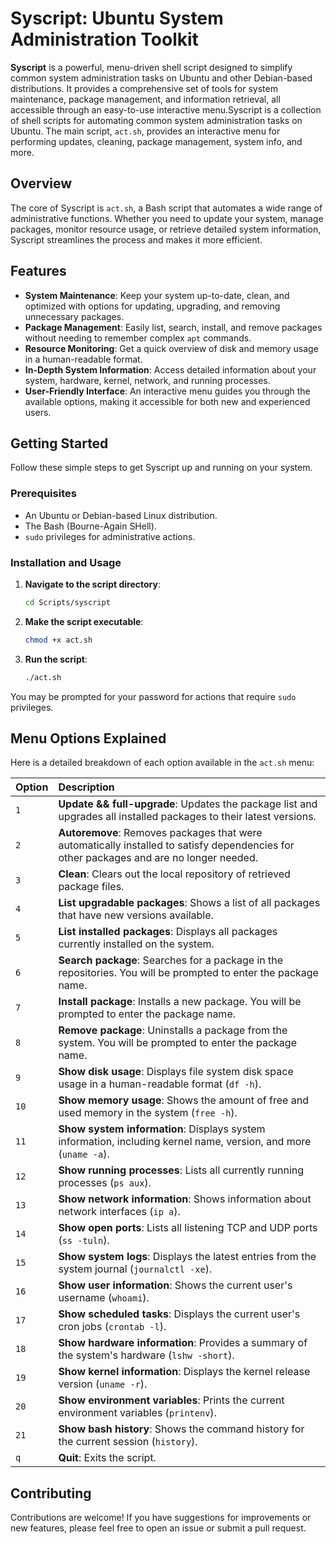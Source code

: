 # Syscript: Ubuntu System Administration Toolkit

**Syscript** is a powerful, menu-driven shell script designed to simplify common system administration tasks on Ubuntu and other Debian-based distributions. It provides a comprehensive set of tools for system maintenance, package management, and information retrieval, all accessible through an easy-to-use interactive menu.Syscript is a collection of shell scripts for automating common system administration tasks on Ubuntu. The main script, `act.sh`, provides an interactive menu for performing updates, cleaning, package management, system info, and more.

## Overview

The core of Syscript is `act.sh`, a Bash script that automates a wide range of administrative functions. Whether you need to update your system, manage packages, monitor resource usage, or retrieve detailed system information, Syscript streamlines the process and makes it more efficient.

## Features

- **System Maintenance**: Keep your system up-to-date, clean, and optimized with options for updating, upgrading, and removing unnecessary packages.
- **Package Management**: Easily list, search, install, and remove packages without needing to remember complex `apt` commands.
- **Resource Monitoring**: Get a quick overview of disk and memory usage in a human-readable format.
- **In-Depth System Information**: Access detailed information about your system, hardware, kernel, network, and running processes.
- **User-Friendly Interface**: An interactive menu guides you through the available options, making it accessible for both new and experienced users.

## Getting Started

Follow these simple steps to get Syscript up and running on your system.

### Prerequisites

- An Ubuntu or Debian-based Linux distribution.
- The Bash (Bourne-Again SHell).
- `sudo` privileges for administrative actions.

### Installation and Usage

1.  **Navigate to the script directory**:
    ```bash
    cd Scripts/syscript
    ```

2.  **Make the script executable**:
    ```bash
    chmod +x act.sh
    ```

3.  **Run the script**:
    ```bash
    ./act.sh
    ```

You may be prompted for your password for actions that require `sudo` privileges.

## Menu Options Explained

Here is a detailed breakdown of each option available in the `act.sh` menu:

| Option | Description                                                                                                                              |
| :----- | :--------------------------------------------------------------------------------------------------------------------------------------- |
| `1`    | **Update && full-upgrade**: Updates the package list and upgrades all installed packages to their latest versions.                     |
| `2`    | **Autoremove**: Removes packages that were automatically installed to satisfy dependencies for other packages and are no longer needed.  |
| `3`    | **Clean**: Clears out the local repository of retrieved package files.                                                                   |
| `4`    | **List upgradable packages**: Shows a list of all packages that have new versions available.                                            |
| `5`    | **List installed packages**: Displays all packages currently installed on the system.                                                   |
| `6`    | **Search package**: Searches for a package in the repositories. You will be prompted to enter the package name.                         |
| `7`    | **Install package**: Installs a new package. You will be prompted to enter the package name.                                            |
| `8`    | **Remove package**: Uninstalls a package from the system. You will be prompted to enter the package name.                               |
| `9`    | **Show disk usage**: Displays file system disk space usage in a human-readable format (`df -h`).                                       |
| `10`   | **Show memory usage**: Shows the amount of free and used memory in the system (`free -h`).                                                |
| `11`   | **Show system information**: Displays system information, including kernel name, version, and more (`uname -a`). |
| `12`   | **Show running processes**: Lists all currently running processes (`ps aux`).                                                           |
| `13`   | **Show network information**: Shows information about network interfaces (`ip a`).                                                      |
| `14`   | **Show open ports**: Lists all listening TCP and UDP ports (`ss -tuln`).                                                                |
| `15`   | **Show system logs**: Displays the latest entries from the system journal (`journalctl -xe`).                                             |
| `16`   | **Show user information**: Shows the current user's username (`whoami`).                                                                  |
| `17`   | **Show scheduled tasks**: Displays the current user's cron jobs (`crontab -l`).                                                         |
| `18`   | **Show hardware information**: Provides a summary of the system's hardware (`lshw -short`).                                             |
| `19`   | **Show kernel information**: Displays the kernel release version (`uname -r`).                                                          |
| `20`   | **Show environment variables**: Prints the current environment variables (`printenv`).                                                    |
| `21`   | **Show bash history**: Shows the command history for the current session (`history`).                                                   |
| `q`    | **Quit**: Exits the script.                                                                                                             |

## Contributing

Contributions are welcome! If you have suggestions for improvements or new features, please feel free to open an issue or submit a pull request.

